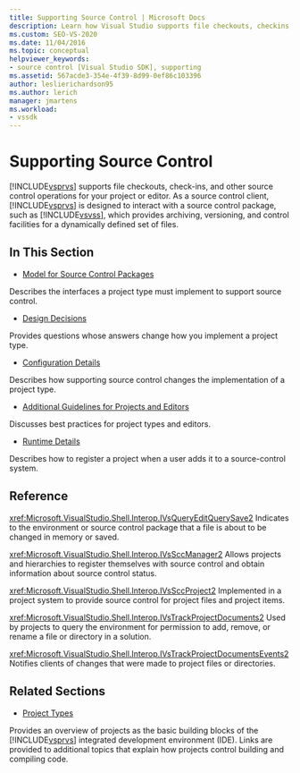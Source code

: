 ```yaml
---
title: Supporting Source Control | Microsoft Docs
description: Learn how Visual Studio supports file checkouts, checkins, and other source control operations for your project or editor.
ms.custom: SEO-VS-2020
ms.date: 11/04/2016
ms.topic: conceptual
helpviewer_keywords:
- source control [Visual Studio SDK], supporting
ms.assetid: 567acde3-354e-4f39-8d99-0ef86c103396
author: leslierichardson95
ms.author: lerich
manager: jmartens
ms.workload:
- vssdk
---
```

# Supporting Source Control
[!INCLUDE[vsprvs](../../code-quality/includes/vsprvs_md.md)] supports file checkouts, check-ins, and other source control operations for your project or editor. As a source control client, [!INCLUDE[vsprvs](../../code-quality/includes/vsprvs_md.md)] is designed to interact with a source control package, such as [!INCLUDE[vsvss](../../extensibility/includes/vsvss_md.md)], which provides archiving, versioning, and control facilities for a dynamically defined set of files.

## In This Section
- [Model for Source Control Packages](../../extensibility/internals/model-for-source-control-packages.md)

 Describes the interfaces a project type must implement to support source control.

- [Design Decisions](../../extensibility/internals/source-control-design-decisions.md)

 Provides questions whose answers change how you implement a project type.

- [Configuration Details](../../extensibility/internals/source-control-configuration-details.md)

 Describes how supporting source control changes the implementation of a project type.

- [Additional Guidelines for Projects and Editors](../../extensibility/internals/additional-source-control-guidelines-for-projects-and-editors.md)

 Discusses best practices for project types and editors.

- [Runtime Details](../../extensibility/internals/source-control-runtime-details.md)

 Describes how to register a project when a user adds it to a source-control system.

## Reference
 <xref:Microsoft.VisualStudio.Shell.Interop.IVsQueryEditQuerySave2>
 Indicates to the environment or source control package that a file is about to be changed in memory or saved.

 <xref:Microsoft.VisualStudio.Shell.Interop.IVsSccManager2>
 Allows projects and hierarchies to register themselves with source control and obtain information about source control status.

 <xref:Microsoft.VisualStudio.Shell.Interop.IVsSccProject2>
 Implemented in a project system to provide source control for project files and project items.

 <xref:Microsoft.VisualStudio.Shell.Interop.IVsTrackProjectDocuments2>
 Used by projects to query the environment for permission to add, remove, or rename a file or directory in a solution.

 <xref:Microsoft.VisualStudio.Shell.Interop.IVsTrackProjectDocumentsEvents2>
 Notifies clients of changes that were made to project files or directories.

## Related Sections
- [Project Types](../../extensibility/internals/project-types.md)

 Provides an overview of projects as the basic building blocks of the [!INCLUDE[vsprvs](../../code-quality/includes/vsprvs_md.md)] integrated development environment (IDE). Links are provided to additional topics that explain how projects control building and compiling code.
